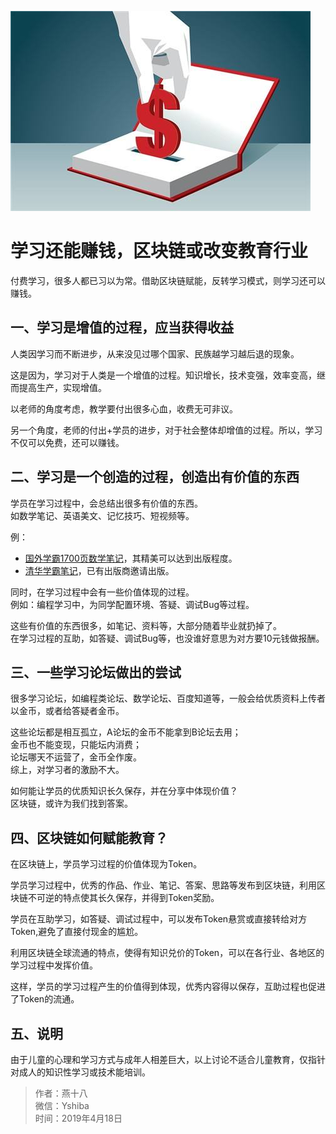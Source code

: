 ![](./img/earn.jpg)
# 学习还能赚钱，区块链或改变教育行业

付费学习，很多人都已习以为常。借助区块链赋能，反转学习模式，则学习还可以赚钱。

## 一、学习是增值的过程，应当获得收益
人类因学习而不断进步，从来没见过哪个国家、民族越学习越后退的现象。

这是因为，学习对于人类是一个增值的过程。知识增长，技术变强，效率变高，继而提高生产，实现增值。

以老师的角度考虑，教学要付出很多心血，收费无可非议。

另一个角度，老师的付出+学员的进步，对于社会整体却增值的过程。所以，学习不仅可以免费，还可以赚钱。

## 二、学习是一个创造的过程，创造出有价值的东西
学员在学习过程中，会总结出很多有价值的东西。  
如数学笔记、英语美文、记忆技巧、短视频等。

例：
+ [国外学霸1700页数学笔记](https://castel.dev/post/lecture-notes-1/)，其精美可以达到出版程度。
+ [清华学霸笔记](http://dy.163.com/v2/article/detail/D3S0VFUM0516IEB2.html)，已有出版商邀请出版。

同时，在学习过程中会有一些价值体现的过程。  
例如：编程学习中，为同学配置环境、答疑、调试Bug等过程。

这些有价值的东西很多，如笔记、资料等，大部分随着毕业就扔掉了。  
在学习过程的互助，如答疑、调试Bug等，也没谁好意思为对方要10元钱做报酬。

## 三、一些学习论坛做出的尝试
很多学习论坛，如编程类论坛、数学论坛、百度知道等，一般会给优质资料上传者以金币，或者给答疑者金币。

这些论坛都是相互孤立，A论坛的金币不能拿到B论坛去用；  
金币也不能变现，只能坛内消费；  
论坛哪天不运营了，金币全作废。  
综上，对学习者的激励不大。

如何能让学员的优质知识长久保存，并在分享中体现价值？  
区块链，或许为我们找到答案。

## 四、区块链如何赋能教育？
在区块链上，学员学习过程的价值体现为Token。

学员学习过程中，优秀的作品、作业、笔记、答案、思路等发布到区块链，利用区块链不可逆的特点使其长久保存，并得到Token奖励。

学员在互助学习，如答疑、调试过程中，可以发布Token悬赏或直接转给对方Token,避免了直接付现金的尴尬。

利用区块链全球流通的特点，使得有知识兑价的Token，可以在各行业、各地区的学习过程中发挥价值。

这样，学员的学习过程产生的价值得到体现，优秀内容得以保存，互助过程也促进了Token的流通。

## 五、说明
由于儿童的心理和学习方式与成年人相差巨大，以上讨论不适合儿童教育，仅指针对成人的知识性学习或技术能培训。

> 作者：燕十八  
> 微信：Yshiba   
> 时间：2019年4月18日  